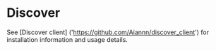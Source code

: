 # Discover

See [Discover client] ('https://github.com/Aiannn/discover_client') for installation information and usage details.

